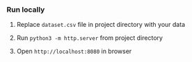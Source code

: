 ### Run locally

1) Replace `dataset.csv` file in project directory with your data

2) Run `python3 -m http.server` from project directory

3) Open `http://localhost:8080` in browser
